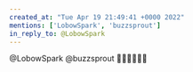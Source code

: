 ```yaml
---
created_at: "Tue Apr 19 21:49:41 +0000 2022"
mentions: ['LobowSpark', 'buzzsprout']
in_reply_to: @LobowSpark
---
```


@LobowSpark @buzzsprout 💪💪💪🚀🚀🚀
